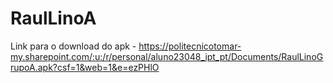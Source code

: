 # RaulLinoA

Link para o download do apk - https://politecnicotomar-my.sharepoint.com/:u:/r/personal/aluno23048_ipt_pt/Documents/RaulLinoGrupoA.apk?csf=1&web=1&e=ezPHlO
